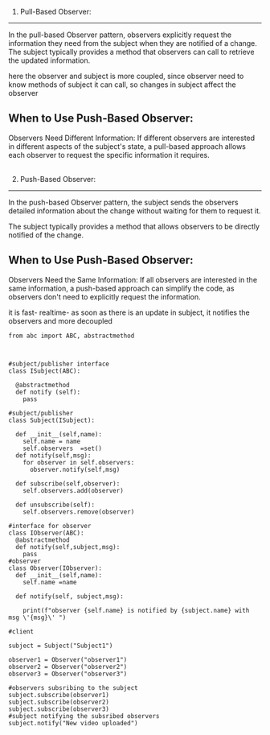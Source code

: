 1. Pull-Based Observer:
___________________________
In the pull-based Observer pattern, observers explicitly request the information they need from the subject when they are notified of a change.
The subject typically provides a method that observers can call to retrieve the updated information.

here the observer and subject is more coupled, since observer need to know methods of subject it can call, so changes in subject affect the observer

When to Use Push-Based Observer:
-------------------------------
Observers Need Different Information:
If different observers are interested in different aspects of the subject's state, a pull-based approach allows each observer to request the specific information it requires.<br><br>


2. Push-Based Observer:
___________________________
In the push-based Observer pattern, the subject sends the observers detailed information about the change without waiting for them to request it.
  
 The subject typically provides a method that allows observers to be directly notified of the change.

When to Use Push-Based Observer:
---------------------------------
Observers Need the Same Information:
If all observers are interested in the same information, a push-based approach can simplify the code, as observers don't need to explicitly request the information.

it is fast- realtime- as soon as there is an update in subject, it notifies the observers and more decoupled

```
from abc import ABC, abstractmethod



#subject/publisher interface
class ISubject(ABC):
  
  @abstractmethod
  def notify (self):
    pass
  
#subject/publisher 
class Subject(ISubject):
  
  def __init__(self,name):
    self.name = name
    self.observers  =set()
  def notify(self,msg):
    for observer in self.observers:
      observer.notify(self,msg)
  
  def subscribe(self,observer):
    self.observers.add(observer)
    
  def unsubscribe(self):
    self.observers.remove(observer)

#interface for observer
class IObserver(ABC):
  @abstractmethod
  def notify(self,subject,msg):
    pass
#observer
class Observer(IObserver):
  def __init__(self,name):
    self.name =name
    
  def notify(self, subject,msg):
    
    print(f"observer {self.name} is notified by {subject.name} with msg \'{msg}\' ")
  
#client

subject = Subject("Subject1")

observer1 = Observer("observer1")
observer2 = Observer("observer2") 
observer3 = Observer("observer3")

#observers subsribing to the subject
subject.subscribe(observer1)
subject.subscribe(observer2)
subject.subscribe(observer3)
#subject notifying the subsribed observers
subject.notify("New video uploaded")
    
    

